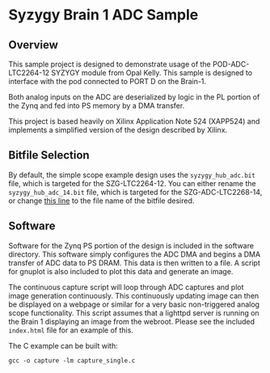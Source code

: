 # Syzygy Brain 1 ADC Sample

## Overview

This sample project is designed to demonstrate usage of the POD-ADC-LTC2264-12
SYZYGY module from Opal Kelly. This sample is designed to interface with the
pod connected to PORT D on the Brain-1.

Both analog inputs on the ADC are deserialized by logic in the PL portion
of the Zynq and fed into PS memory by a DMA transfer.

This project is based heavily on Xilinx Application Note 524 (XAPP524) and
implements a simplified version of the design described by Xilinx.

## Bitfile Selection

By default, the simple scope example design uses the `syzygy_hub_adc.bit` file,
which is targeted for the SZG-LTC2264-12. You can either rename the
`syzygy_hub_adc_14.bit` file, which is targeted for the SZG-ADC-LTC2268-14, or
change [this line](https://github.com/SYZYGYfpga/brain-fs/blob/master/www/simple-scope/setup.py#L12) to the file name of the bitfile desired.

## Software

Software for the Zynq PS portion of the design is included in the software
directory. This software simply configures the ADC DMA and begins a DMA
transfer of ADC data to PS DRAM. This data is then written to a file. A script
for gnuplot is also included to plot this data and generate an image.

The continuous capture script will loop through ADC captures and plot image
generation continuously. This continuously updating image can then be displayed
on a webpage or similar for a very basic non-triggered analog scope
functionality. This script assumes that a lighttpd server is running on the
Brain 1 displaying an image from the webroot. Please see the included
`index.html` file for an example of this.

The C example can be built with:

`gcc -o capture -lm capture_single.c`
